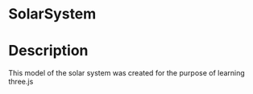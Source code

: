# SolarSystem

# Description
This model of the solar system was created for the purpose of learning three.js

